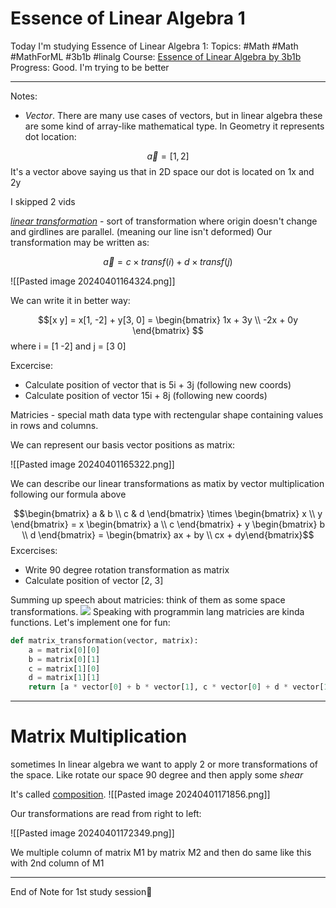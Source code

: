 # Essence of Linear Algebra 1
Today I'm studying Essence of Linear Algebra 1:
Topics: #Math #Math #MathForML #3b1b #linalg
Course:  [Essence of Linear Algebra by 3b1b](https://www.youtube.com/playlist?list=PLZHQObOWTQDPD3MizzM2xVFitgF8hE_ab)
Progress: Good. I'm trying to be better
___
Notes:
- _Vector_. There are many use cases of vectors, but in linear algebra these are some kind of array-like mathematical type. In Geometry it represents dot location:

$$\vec{a} = [1, 2]$$
It's a vector above saying us that in 2D space our dot is located on 1x and 2y

I skipped 2 vids

<u>_linear transformation_</u> - sort of transformation where origin doesn't change and girdlines are parallel. (meaning our line isn't deformed)
Our transformation may be written as:

$$\vec{a} = c \times transf(i) + d \times transf(j)$$

![[Pasted image 20240401164324.png]]

We can write it in better way:

$$[x y] = x[1, -2] + y[3, 0] =
\begin{bmatrix} 1x + 3y \\ -2x + 0y \end{bmatrix}
$$
where i = [1 -2] and j = [3 0]

Excercise:
- Calculate position of vector that is 5i + 3j (following new coords)
- Calculate position of vector 15i + 8j (following new coords)

Matricies - special math data type with rectengular shape containing values in rows and columns.

We can represent our basis vector positions as matrix:

![[Pasted image 20240401165322.png]]

We can describe our linear transformations as matix by vector multiplication following our formula above

$$\begin{bmatrix} a & b \\ c & d \end{bmatrix} \times \begin{bmatrix} x \\ y \end{bmatrix} = x \begin{bmatrix} a \\ c \end{bmatrix} + y \begin{bmatrix} b \\ d \end{bmatrix} = \begin{bmatrix} ax + by \\ cx + dy\end{bmatrix}$$
Excercises:
- Write 90 degree rotation transformation as matrix
- Calculate position of vector [2, 3]

Summing up speech about matricies:
think of them as some space transformations.
<img src='https://i.makeagif.com/media/9-22-2016/oWJ8og.gif'>
Speaking with programmin lang matricies are kinda functions.
Let's implement one for fun:

```python
def matrix_transformation(vector, matrix):
	a = matrix[0][0]
	b = matrix[0][1]
	c = matrix[1][0]
	d = matrix[1][1]
	return [a * vector[0] + b * vector[1], c * vector[0] + d * vector[1]]
```
___

# Matrix Multiplication

sometimes In linear algebra we want to apply 2 or more transformations of the space.
Like rotate our space 90 degree and then apply some _shear_

It's called <u>composition</u>.
![[Pasted image 20240401171856.png]]

Our transformations are read from right to left:

![[Pasted image 20240401172349.png]]

We multiple column of matrix M1 by matrix M2 and then do same like this with 2nd column of M1
___
End of Note for 1st study session💪